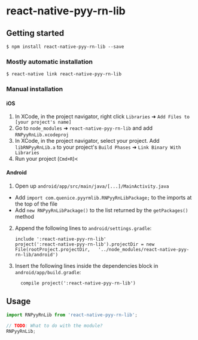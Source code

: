 
# react-native-pyy-rn-lib

## Getting started

`$ npm install react-native-pyy-rn-lib --save`

### Mostly automatic installation

`$ react-native link react-native-pyy-rn-lib`

### Manual installation


#### iOS

1. In XCode, in the project navigator, right click `Libraries` ➜ `Add Files to [your project's name]`
2. Go to `node_modules` ➜ `react-native-pyy-rn-lib` and add `RNPyyRnLib.xcodeproj`
3. In XCode, in the project navigator, select your project. Add `libRNPyyRnLib.a` to your project's `Build Phases` ➜ `Link Binary With Libraries`
4. Run your project (`Cmd+R`)<

#### Android

1. Open up `android/app/src/main/java/[...]/MainActivity.java`
  - Add `import com.quenice.pyyrmlib.RNPyyRnLibPackage;` to the imports at the top of the file
  - Add `new RNPyyRnLibPackage()` to the list returned by the `getPackages()` method
2. Append the following lines to `android/settings.gradle`:
  	```
  	include ':react-native-pyy-rn-lib'
  	project(':react-native-pyy-rn-lib').projectDir = new File(rootProject.projectDir, 	'../node_modules/react-native-pyy-rn-lib/android')
  	```
3. Insert the following lines inside the dependencies block in `android/app/build.gradle`:
  	```
      compile project(':react-native-pyy-rn-lib')
  	```


## Usage
```javascript
import RNPyyRnLib from 'react-native-pyy-rn-lib';

// TODO: What to do with the module?
RNPyyRnLib;
```
  
